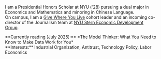 <p>I am a Presidential Honors Scholar at NYU ('28) pursuing a dual major in Economics and Mathematics and minoring in Chinese Language.  <br>
On campus, I am a  <a href="https://www.nyu.edu/students/getting-involved/leadership-and-service/volunteer-service/give-where-you-live.html">Give Where You Live</a> cohort leader and an incoming co-director of the Journalism team at <a href = "https://www.nyusternedg.org/">NYU Stern Economic Development Group</a>. </p>

<p>**Currently reading (July 2025):** *The Model Thinker: What You Need to Know to Make Data Work for You*  <br>
**Interests:** Industrial Organization, Antitrust, Technology Policy, Labor Economics</p>
